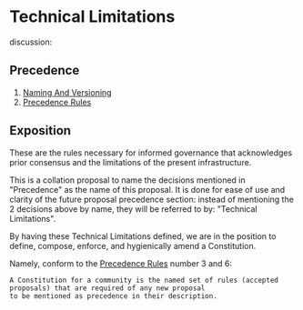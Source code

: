 # Technical Limitations

discussion:

## Precedence

1. [Naming And Versioning](https://github.com/the-laurel/chain-proposals/blob/main/evmos/NamingAndVersioning.md)
2. [Precedence Rules](https://github.com/the-laurel/chain-proposals/blob/main/evmos/Precedence.md)

## Exposition

These are the rules necessary for informed governance that acknowledges prior consensus and the limitations of the present infrastructure.

This is a collation proposal to name the decisions mentioned in "Precedence" as the name of this proposal. It is done for ease of use and clarity of the future proposal precedence section: instead of mentioning the 2 decisions above by name, they will be referred to by: "Technical Limitations".

By having these Technical Limitations defined, we are in the position to define, compose, enforce, and hygienically amend a Constitution.

Namely, conform to the [Precedence Rules](https://github.com/the-laurel/chain-proposals/blob/main/evmos/Precedence.md) number 3 and 6:
```
A Constitution for a community is the named set of rules (accepted proposals) that are required of any new proposal 
to be mentioned as precedence in their description.
```

